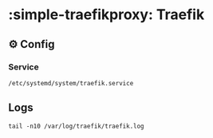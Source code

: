 # :simple-traefikproxy: Traefik

## :gear: Config

### Service

```shell
/etc/systemd/system/traefik.service
```

## Logs

```shell
tail -n10 /var/log/traefik/traefik.log
```
